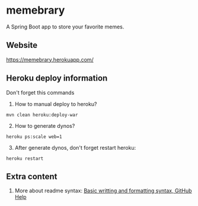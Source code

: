 # memebrary
A Spring Boot app to store your favorite memes.

## Website
https://memebrary.herokuapp.com/

## Heroku deploy information
Don't forget this commands

1. How to manual deploy to heroku?
```
mvn clean heroku:deploy-war
```

2. How to generate dynos?
```
heroku ps:scale web=1
```
3. After generate dynos, don't forget restart heroku:
```
heroku restart
```

## Extra content

1. More about readme syntax:
[Basic writting and formatting syntax, GitHub Help](https://help.github.com/en/articles/basic-writing-and-formatting-syntax#quoting-code)
